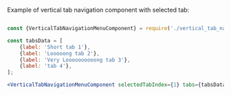 Example of vertical tab navigation component with selected tab:

```jsx

const {VerticalTabNavigationMenuComponent} = require('./vertical_tab_navigation_menu_component');

const tabsData = [
    {label: 'Short tab 1'},
    {label: 'Looooong tab 2'},
    {label: 'Very Loooooooooong tab 3'},
    {label: 'tab 4'},
];

<VerticalTabNavigationMenuComponent selectedTabIndex={1} tabs={tabsData}/>

```
